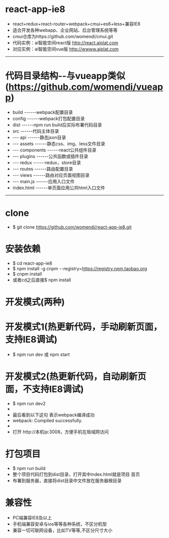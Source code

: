 # react-app-ie8
 - react+redux+react-router+webpack+cmui+es6+less+兼容IE8
 - 适合开发各种webapp、企业网站、后台管理系统等等
 - cmui仓库为https://github.com/womendi/cmui.git
 - 代码实例：ai智能空间react版  http://react.aiplat.com 
 - 对应实例：ai智能空间vue版  http://wwww.aiplat.com 

---

# 代码目录结构--与vueapp类似(https://github.com/womendi/vueapp)

 - build           ------webpack配置目录
 - config          ------webpack打包配置目录
 - dist            ------npm run build后实际布署代码目录
 - src             ------代码主体目录
 - --- api         ------静态json目录
 - --- assets      ------静态css、img、less文件目录
 - --- components  ------react公共组件目录
 - --- plugins     ------公共函数或插件目录
 - --- redux       ------redux，store目录
 - --- routes      ------路由配置目录
 - --- views       ------路由对应页面视图目录
 - --- main.js     ------应用入口文件
 - index.html      ------单页面应用公共html入口文件

---

# clone
 - $ git clone https://github.com/womendi/react-app-ie8.git

# 安装依赖
 - $ cd react-app-ie8
 - $ npm install -g cnpm --registry=https://registry.npm.taobao.org
 - $ cnpm install
 - 或者cd之后直接$  npm  install

# 开发模式(两种)

# 开发模式1(热更新代码，手动刷新页面，支持IE8调试)
 - $ npm run dev  或  npm start

# 开发模式2(热更新代码，自动刷新页面，不支持IE8调试)
 - $ npm run dev2
 - 
 - 最后看到以下这句 表示webpack编译成功
 - webpack: Compiled successfully.
 - 
 - 打开 http://本机ip:3008，方便手机在局域网访问

# 打包项目
 - $ npm run build
 - 整个项目代码打包到dist目录，打开其中index.html就是项目 首页
 - 布署到服务器，直接将dist目录中文件放在服务器根目录

# 兼容性
 - PC端兼容IE8及以上
 - 手机端兼容安卓与ios等等各种系统，不区分机型
 - 兼容一切可联网设备，比如TV等等,不区分尺寸大小